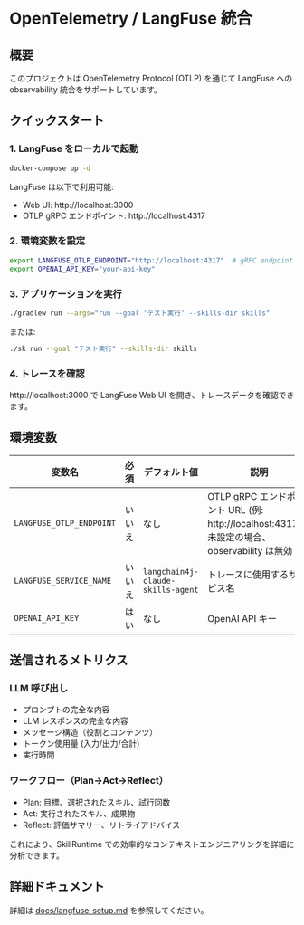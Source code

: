 # OpenTelemetry / LangFuse 統合

## 概要

このプロジェクトは OpenTelemetry Protocol (OTLP) を通じて LangFuse への observability 統合をサポートしています。

## クイックスタート

### 1. LangFuse をローカルで起動

```bash
docker-compose up -d
```

LangFuse は以下で利用可能:
- Web UI: http://localhost:3000
- OTLP gRPC エンドポイント: http://localhost:4317

### 2. 環境変数を設定

```bash
export LANGFUSE_OTLP_ENDPOINT="http://localhost:4317"  # gRPC endpoint
export OPENAI_API_KEY="your-api-key"
```

### 3. アプリケーションを実行

```bash
./gradlew run --args="run --goal 'テスト実行' --skills-dir skills"
```

または:

```bash
./sk run --goal "テスト実行" --skills-dir skills
```

### 4. トレースを確認

http://localhost:3000 で LangFuse Web UI を開き、トレースデータを確認できます。

## 環境変数

| 変数名 | 必須 | デフォルト値 | 説明 |
|--------|------|-------------|------|
| `LANGFUSE_OTLP_ENDPOINT` | いいえ | なし | OTLP gRPC エンドポイント URL (例: http://localhost:4317)。未設定の場合、observability は無効 |
| `LANGFUSE_SERVICE_NAME` | いいえ | `langchain4j-claude-skills-agent` | トレースに使用するサービス名 |
| `OPENAI_API_KEY` | はい | なし | OpenAI API キー |

## 送信されるメトリクス

### LLM 呼び出し
- プロンプトの完全な内容
- LLM レスポンスの完全な内容
- メッセージ構造（役割とコンテンツ）
- トークン使用量 (入力/出力/合計)
- 実行時間

### ワークフロー（Plan→Act→Reflect）
- Plan: 目標、選択されたスキル、試行回数
- Act: 実行されたスキル、成果物
- Reflect: 評価サマリー、リトライアドバイス

これにより、SkillRuntime での効率的なコンテキストエンジニアリングを詳細に分析できます。

## 詳細ドキュメント

詳細は [docs/langfuse-setup.md](docs/langfuse-setup.md) を参照してください。
